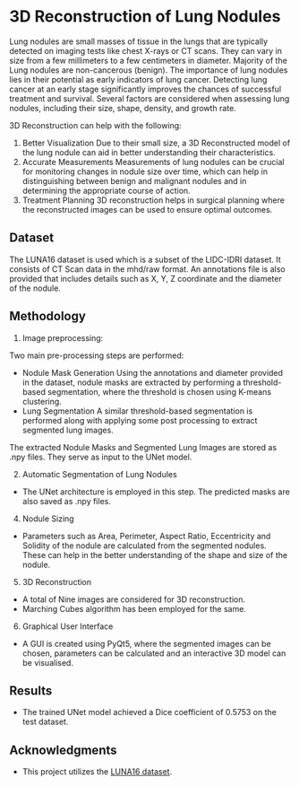 # 3D Reconstruction of Lung Nodules

Lung nodules are small masses of tissue in the lungs that are typically detected on imaging tests like chest X-rays or CT scans. They can vary in size from a few millimeters to a few centimeters in diameter. Majority of the Lung nodules are non-cancerous (benign). The importance of lung nodules lies in their potential as early indicators of lung cancer. Detecting lung cancer at an early stage significantly improves the chances of successful treatment and survival. Several factors are considered when assessing lung nodules, including their size, shape, density, and growth rate. 

3D Reconstruction can help with the following:
1. Better Visualization
   Due to their small size, a 3D Reconstructed model of the lung nodule can aid in better understanding their characteristics.
2. Accurate Measurements
   Measurements of lung nodules can be crucial for monitoring changes in nodule size over time, which can help in distinguishing between benign and malignant nodules and in determining the appropriate course of 
   action.
3. Treatment Planning
   3D reconstruction helps in surgical planning where the reconstructed images can be used to ensure optimal outcomes.

## Dataset

The LUNA16 dataset is used which is a subset of the LIDC-IDRI dataset. It consists of CT Scan data in the mhd/raw format. An annotations file is also provided that includes details such as X, Y, Z coordinate and the diameter of the nodule.

## Methodology

1. Image preprocessing:

Two main pre-processing steps are performed:
- Nodule Mask Generation
  Using the annotations and diameter provided in the dataset, nodule masks are extracted by performing a threshold-based segmentation, where the threshold is chosen using K-means clustering. 
- Lung Segmentation
  A similar threshold-based segmentation is performed along with applying some post processing to extract segmented lung images.

The extracted Nodule Masks and Segmented Lung Images are stored as .npy files. They serve as input to the UNet model.

2. Automatic Segmentation of Lung Nodules
- The UNet architecture is employed in this step. The predicted masks are also saved as .npy files.
  
4. Nodule Sizing
- Parameters such as Area, Perimeter, Aspect Ratio, Eccentricity and Solidity of the nodule are calculated from the segmented nodules. These can help in the better understanding of the shape and size of the nodule.

5. 3D Reconstruction
- A total of Nine images are considered for 3D reconstruction.
- Marching Cubes algorithm has been employed for the same.

6. Graphical User Interface
- A GUI is created using PyQt5, where the segmented images can be chosen, parameters can be calculated and an interactive 3D model can be visualised.

## Results

- The trained UNet model achieved a Dice coefficient of 0.5753 on the test dataset.

## Acknowledgments

- This project utilizes the [LUNA16 dataset](https://luna16.grand-challenge.org/Data/).
